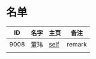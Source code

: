 
# 名单

|  ID    |  名字    |  主页    | 备注     |
| ---- | ---- | ---- | ---- |
|   9008   |   董玮   |  [self](9008.md)    |   remark   |
|      |      |      |      |

